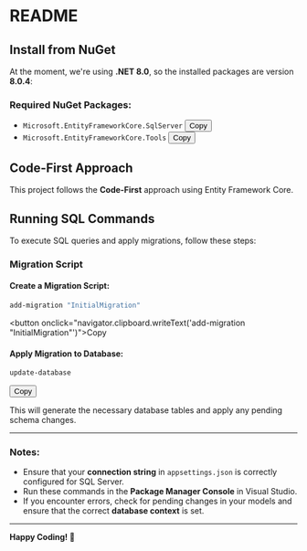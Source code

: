 # README

## Install from NuGet

At the moment, we're using **.NET 8.0**, so the installed packages are version **8.0.4**:

### Required NuGet Packages:

- `Microsoft.EntityFrameworkCore.SqlServer` <button onclick="navigator.clipboard.writeText('Microsoft.EntityFrameworkCore.SqlServer')">Copy</button>
- `Microsoft.EntityFrameworkCore.Tools` <button onclick="navigator.clipboard.writeText('Microsoft.EntityFrameworkCore.Tools')">Copy</button>

## Code-First Approach

This project follows the **Code-First** approach using Entity Framework Core.

## Running SQL Commands

To execute SQL queries and apply migrations, follow these steps:

### Migration Script

#### Create a Migration Script:

```powershell
add-migration "InitialMigration"
```

<button onclick="navigator.clipboard.writeText('add-migration \"InitialMigration\"')">Copy</button>

#### Apply Migration to Database:

```powershell
update-database
```

<button onclick="navigator.clipboard.writeText('update-database')">Copy</button>

This will generate the necessary database tables and apply any pending schema changes.

---

### Notes:

- Ensure that your **connection string** in `appsettings.json` is correctly configured for SQL Server.
- Run these commands in the **Package Manager Console** in Visual Studio.
- If you encounter errors, check for pending changes in your models and ensure that the correct **database context** is set.

---

**Happy Coding! 🚀**
